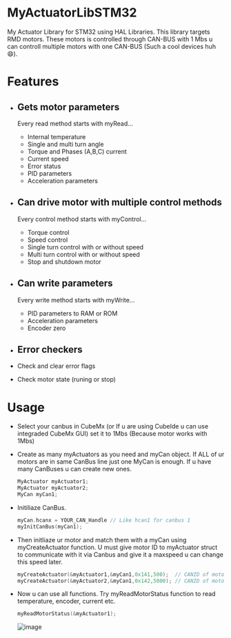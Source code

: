 # MyActuatorLibSTM32
My Actuator Library for STM32 using HAL Libraries. This library targets RMD motors. These motors is controlled through CAN-BUS with 1 Mbs u can controll multiple motors with one CAN-BUS (Such a cool devices huh 😄).

# Features
  - ## Gets motor parameters 

    Every read method starts with myRead...
    - Internal temperature
    - Single and multi turn angle
    - Torque and Phases (A,B,C) current
    - Current speed
    - Error status
    - PID parameters
    - Acceleration parameters

  - ## Can drive motor with multiple control methods

    Every control method starts with myControl...
    - Torque control
    - Speed control
    - Single turn control with or without speed
    - Multi turn control with or without speed
    - Stop and shutdown motor

  - ## Can write parameters

    Every write method starts with myWrite...
    - PID parameters to RAM or ROM
    - Acceleration parameters
    - Encoder zero
   
  - ## Error checkers
  - Check and clear error flags
  - Check motor state (runing or stop)

# Usage

- Select your canbus in CubeMx (or If u are using CubeIde u can use integraded CubeMx GUI) set it to 1Mbs (Because motor works with 1Mbs)

- Create as many myActuators as you need and myCan object. If ALL of ur motors are in same CanBus line just one MyCan is enough. If u have many CanBuses u can create new ones.

  ```C
  MyActuator myActuator1;
  MyActuator myActuator2;
  MyCan myCan1;
  ```
- Initiliaze CanBus.

  ```C
  myCan.hcanx = YOUR_CAN_Handle // Like hcan1 for canbus 1
  myInitCanBus(myCan1);
  ```
- Then initliaze ur motor and match them with a myCan using myCreateActuator function. U must give motor ID to myActuator struct to communicate with it via Canbus and give it a maxspeed u can change this speed later.

  ```C
  myCreateActuator(&myActuator1,&myCan1,0x141,500);  // CANID of motor is 0x141 and max speed is 500 degree per second
  myCreateActuator(&myActuator2,&myCan1,0x142,5000); // CANID of motor is 0x142 and max speed is 5000 degree per second
  ```

- Now u can use all functions. Try myReadMotorStatus function to read temperature, encoder, current etc.
  ```C
  myReadMotorStatus(&myActuator1);
  ```
  ![image](https://github.com/neraiv/MyActuatorLibSTM32/assets/122676073/5f39795b-2b0a-4d8c-afa2-ec9d62621590)




